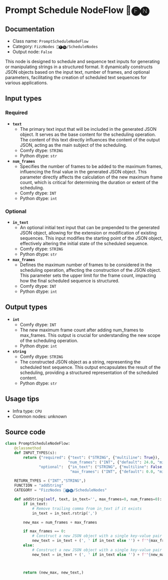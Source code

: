 # Prompt Schedule NodeFlow 📅🅕🅝
## Documentation
- Class name: `PromptScheduleNodeFlow`
- Category: `FizzNodes 📅🅕🅝/ScheduleNodes`
- Output node: `False`

This node is designed to schedule and sequence text inputs for generating or manipulating strings in a structured format. It dynamically constructs JSON objects based on the input text, number of frames, and optional parameters, facilitating the creation of scheduled text sequences for various applications.
## Input types
### Required
- **`text`**
    - The primary text input that will be included in the generated JSON object. It serves as the base content for the scheduling operation. The content of this text directly influences the content of the output JSON, acting as the main subject of the scheduling.
    - Comfy dtype: `STRING`
    - Python dtype: `str`
- **`num_frames`**
    - Specifies the number of frames to be added to the maximum frames, influencing the final value in the generated JSON object. This parameter directly affects the calculation of the new maximum frame count, which is critical for determining the duration or extent of the scheduling.
    - Comfy dtype: `INT`
    - Python dtype: `int`
### Optional
- **`in_text`**
    - An optional initial text input that can be prepended to the generated JSON object, allowing for the extension or modification of existing sequences. This input modifies the starting point of the JSON object, effectively altering the initial state of the scheduled sequence.
    - Comfy dtype: `STRING`
    - Python dtype: `str`
- **`max_frames`**
    - Defines the maximum number of frames to be considered in the scheduling operation, affecting the construction of the JSON object. This parameter sets the upper limit for the frame count, impacting how the final scheduled sequence is structured.
    - Comfy dtype: `INT`
    - Python dtype: `int`
## Output types
- **`int`**
    - Comfy dtype: `INT`
    - The new maximum frame count after adding num_frames to max_frames. This output is crucial for understanding the new scope of the scheduling operation.
    - Python dtype: `int`
- **`string`**
    - Comfy dtype: `STRING`
    - The constructed JSON object as a string, representing the scheduled text sequence. This output encapsulates the result of the scheduling, providing a structured representation of the scheduled content.
    - Python dtype: `str`
## Usage tips
- Infra type: `CPU`
- Common nodes: unknown


## Source code
```python
class PromptScheduleNodeFlow:
    @classmethod
    def INPUT_TYPES(s):
        return {"required": {"text": ("STRING", {"multiline": True}),                           
                            "num_frames": ("INT", {"default": 24.0, "min": 0.0, "max": 9999.0, "step": 1.0}),},
               "optional":  {"in_text": ("STRING", {"multiline": False, }), # "forceInput": True}),
                             "max_frames": ("INT", {"default": 0.0, "min": 0.0, "max": 999999.0, "step": 1.0,})}} # "forceInput": True}),}}
    
    RETURN_TYPES = ("INT","STRING",)
    FUNCTION = "addString"
    CATEGORY = "FizzNodes 📅🅕🅝/ScheduleNodes"

    def addString(self, text, in_text='', max_frames=0, num_frames=0):
        if in_text:
            # Remove trailing comma from in_text if it exists
            in_text = in_text.rstrip(',')

        new_max = num_frames + max_frames

        if max_frames == 0:
            # Construct a new JSON object with a single key-value pair
            new_text = in_text + (', ' if in_text else '') + f'"{max_frames}": "{text}"'
        else:
            # Construct a new JSON object with a single key-value pair
            new_text = in_text + (', ' if in_text else '') + f'"{new_max}": "{text}"'



        return (new_max, new_text,)

```

